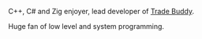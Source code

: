 C++, C# and Zig enjoyer, lead developer of [Trade Buddy](https://wealthtrackertradejournal.com).

Huge fan of low level and system programming.
